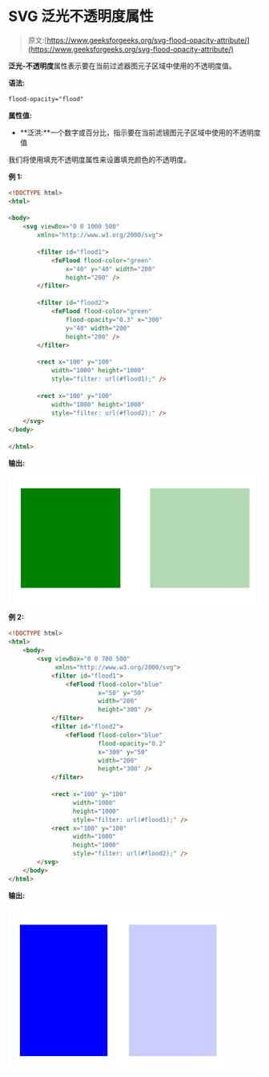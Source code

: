 # SVG 泛光不透明度属性

> 原文:[https://www.geeksforgeeks.org/svg-flood-opacity-attribute/](https://www.geeksforgeeks.org/svg-flood-opacity-attribute/)

**泛光-不透明度**属性表示要在当前过滤器图元子区域中使用的不透明度值。

**语法:**

```html
flood-opacity="flood"
```

**属性值:**

*   **泛洪:**一个数字或百分比，指示要在当前滤镜图元子区域中使用的不透明度值

我们将使用填充不透明度属性来设置填充颜色的不透明度。

**例 1:**

```html
<!DOCTYPE html>
<html>

<body>
    <svg viewBox="0 0 1000 500" 
        xmlns="http://www.w3.org/2000/svg">

        <filter id="flood1">
            <feFlood flood-color="green" 
                x="40" y="40" width="200" 
                height="200" />
        </filter>

        <filter id="flood2">
            <feFlood flood-color="green" 
                flood-opacity="0.3" x="300" 
                y="40" width="200" 
                height="200" />
        </filter>

        <rect x="100" y="100" 
            width="1000" height="1000" 
            style="filter: url(#flood1);" />

        <rect x="100" y="100" 
            width="1000" height="1000" 
            style="filter: url(#flood2);" />
    </svg>
</body>

</html>
```

**输出:**

![](img/5ca31a8dd5a2927211b2e712c974d9f5.png)

**例 2:**

```html
<!DOCTYPE html>
<html>
    <body>
        <svg viewBox="0 0 700 500"
             xmlns="http://www.w3.org/2000/svg">
            <filter id="flood1">
                <feFlood flood-color="blue" 
                         x="50" y="50"
                         width="200" 
                         height="300" />
            </filter>
            <filter id="flood2">
                <feFlood flood-color="blue"
                         flood-opacity="0.2" 
                         x="300" y="50"
                         width="200" 
                         height="300" />
            </filter>

            <rect x="100" y="100" 
                  width="1000" 
                  height="1000" 
                  style="filter: url(#flood1);" />
            <rect x="100" y="100" 
                  width="1000"
                  height="1000" 
                  style="filter: url(#flood2);" />
        </svg>
    </body>
</html>
```

**输出:**

![](img/03dafe7557fdbc621197425d57d9f5a6.png)